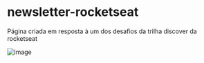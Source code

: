 # newsletter-rocketseat
Página criada em resposta à um dos desafios da trilha discover da rocketseat

![image](https://user-images.githubusercontent.com/82914908/162644216-bae11db5-230d-4f97-b83d-485079bf924f.png)


